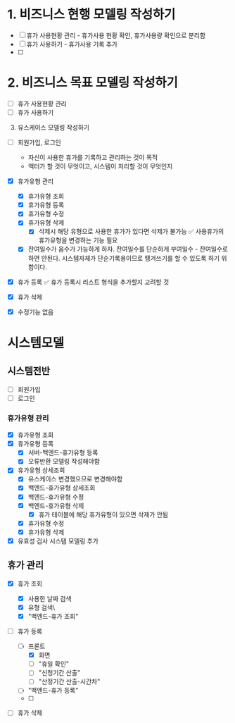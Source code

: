 # 1. 비즈니스 현행 모델링 작성하기
- [ ] 휴가 사용현황 관리
      - 휴가사용 현황 확인, 휴가사용량 확인으로 분리함
- [ ] 휴가 사용하기
      - 휴가사용 기록 추가
- [ ] 

# 2. 비즈니스 목표 모델링 작성하기
- [ ] 휴가 사용현황 관리
- [ ] 휴가 사용하기

3. 유스케이스 모델링 작성하기
- [ ] 회원가입, 로그인
	- 자신이 사용한 휴가를 기록하고 관리하는 것이 목적
	- 액터가 할 것이 무엇이고, 시스템이 처리할 것이 무엇인지

- [x] 휴가유형 관리
	- [x] 휴가유형 조회
	- [x] 휴가유형 등록
	- [x] 휴가유형 수정
	- [x] 휴가유형 삭제
		- [x] 삭제시 해당 유형으로 사용한 휴가가 있다면 삭제가 불가능
		      ✅ 사용휴가의 휴가유형을 변경하는 기능 필요
	- [x] 잔여일수가 음수가 가능하게 하자.
	      잔여일수를 단순하게 부여일수 - 잔여일수로 하면 안된다.
	      시스템자체가 단순기록용이므로 땡겨쓰기를 할 수 있도록 하기 위함이다.

- [x] 휴가 등록
	✅ 휴가 등록시 리스트 형식을 추가할지 고려할 것
- [x] 휴가 삭제
- [x] 수정기능 없음

# 시스템모델

## 시스템전반
- [ ] 회원가입
- [ ] 로그인

### 휴가유형 관리
- [x] 휴가유형 조회
- [x] 휴가유형 등록
	- [x] 서버-백엔드-휴가유형 등록
	- [x] 오류반환 모델링 작성해야함
- [x] 휴가유형 상세조회
	- [x] 유스케이스 변경했으므로 변경해야함
	- [x] 백엔드-휴가유형 상세조회
	- [x] 백엔드-휴가유형 수정
	- [x] 백엔드-휴가유형 삭제
		- [x] 휴가 테이블에 해당 휴가유형이 있으면 삭제가 안됨
	- [x] 휴가유형 수정
	- [x] 휴가유형 삭제
- [x] 유효성 검사 시스템 모델링 추가
## 휴가 관리
- [x] 휴가 조회
	- [x] 사용한 날짜 검색
	- [x] 유형 검색\
	- [x] "백엔드-휴가 조회"
- [ ] 휴가 등록
	- [ ] 프론트
		- [x] 화면
		- [ ] "휴일 확인"
		- [ ] "신청기간 산출"
		- [ ] "산정기간 산출-시간차"
	- [ ] "백엔드-휴가 등록"
	- [ ] 
- [ ] 휴가 삭제

